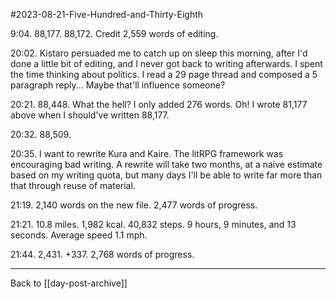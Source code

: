 #2023-08-21-Five-Hundred-and-Thirty-Eighth

9:04.  88,177.  88,172.  Credit 2,559 words of editing.

20:02.  Kistaro persuaded me to catch up on sleep this morning, after I'd done a little bit of editing, and I never got back to writing afterwards.  I spent the time thinking about politics.  I read a 29 page thread and composed a 5 paragraph reply...  Maybe that'll influence someone?

20:21.  88,448.  What the hell?  I only added 276 words.  Oh!  I wrote 81,177 above when I should've written 88,177.

20:32.  88,509.

20:35.  I want to rewrite Kura and Kaire.  The litRPG framework was encouraging bad writing.  A rewrite will take two months, at a naive estimate based on my writing quota, but many days I'll be able to write far more than that through reuse of material.

21:19.  2,140 words on the new file.  2,477 words of progress.

21:21.  10.8 miles.  1,982 kcal.  40,832 steps.  9 hours, 9 minutes, and 13 seconds.  Average speed 1.1 mph.

21:44.  2,431.  +337.  2,768 words of progress.

---
Back to [[day-post-archive]]